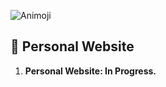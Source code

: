![Animoji](src/content/Animoji.png|width=100)
## 👾 Personal Website

1.  **Personal Website: In Progress.**
